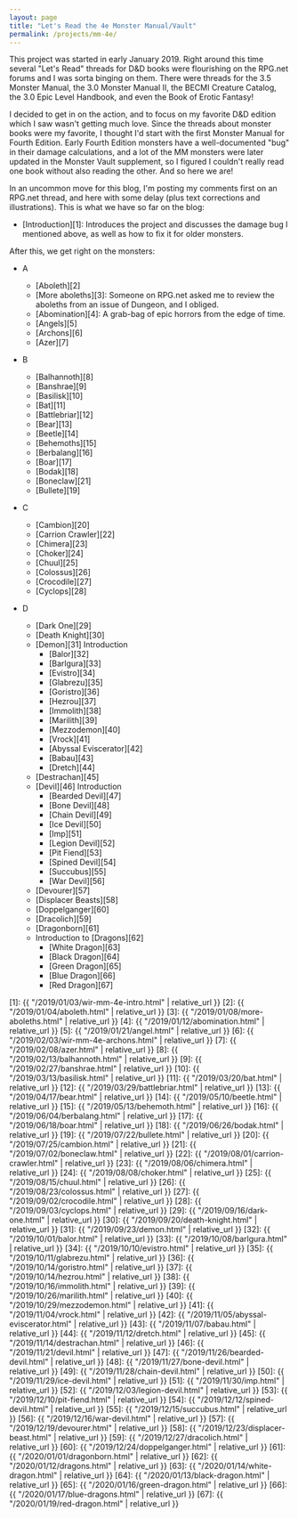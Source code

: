 ```yaml
---
layout: page
title: "Let's Read the 4e Monster Manual/Vault"
permalink: /projects/mm-4e/
---
```


This project was started in early January 2019. Right around this time several
"Let's Read" threads for D&D books were flourishing on the RPG.net forums and I
was sorta binging on them. There were threads for the 3.5 Monster Manual, the
3.0 Monster Manual II, the BECMI Creature Catalog, the 3.0 Epic Level Handbook,
and even the Book of Erotic Fantasy!

I decided to get in on the action, and to focus on my favorite D&D edition which
I saw wasn't getting much love. Since the threads about monster books were my
favorite, I thought I'd start with the first Monster Manual for Fourth
Edition. Early Fourth Edition monsters have a well-documented "bug" in their
damage calculations, and a lot of the MM monsters were later updated in the
Monster Vault supplement, so I figured I couldn't really read one book without
also reading the other. And so here we are!

In an uncommon move for this blog, I'm posting my comments first on an RPG.net
thread, and here with some delay (plus text corrections and illustrations). This
is what we have so far on the blog:

- [Introduction][1]: Introduces the project and discusses the damage bug I
mentioned above, as well as how to fix it for older monsters.

After this, we get right on the monsters:


- A
  - [Aboleth][2]
  - [More aboleths][3]: Someone on RPG.net asked me to review the aboleths from
    an issue of Dungeon, and I obliged.
  - [Abomination][4]: A grab-bag of epic horrors from the edge of time.
  - [Angels][5]
  - [Archons][6]
  - [Azer][7]

- B

  - [Balhannoth][8]
  - [Banshrae][9]
  - [Basilisk][10]
  - [Bat][11]
  - [Battlebriar][12]
  - [Bear][13]
  - [Beetle][14]
  - [Behemoths][15]
  - [Berbalang][16]
  - [Boar][17]
  - [Bodak][18]
  - [Boneclaw][21]
  - [Bullete][19]

- C

  - [Cambion][20]
  - [Carrion Crawler][22]
  - [Chimera][23]
  - [Choker][24]
  - [Chuul][25]
  - [Colossus][26]
  - [Crocodile][27]
  - [Cyclops][28]

- D
  - [Dark One][29]
  - [Death Knight][30]
  - [Demon][31] Introduction
    - [Balor][32]
    - [Barlgura][33]
    - [Evistro][34]
    - [Glabrezu][35]
    - [Goristro][36]
    - [Hezrou][37]
    - [Immolith][38]
    - [Marilith][39]
    - [Mezzodemon][40]
    - [Vrock][41]
    - [Abyssal Eviscerator][42]
    - [Babau][43]
    - [Dretch][44]
  - [Destrachan][45]
  - [Devil][46] Introduction
    - [Bearded Devil][47]
    - [Bone Devil][48]
    - [Chain Devil][49]
    - [Ice Devil][50]
    - [Imp][51]
    - [Legion Devil][52]
    - [Pit Fiend][53]
    - [Spined Devil][54]
    - [Succubus][55]
    - [War Devil][56]
  - [Devourer][57]
  - [Displacer Beasts][58]
  - [Doppelganger][60]
  - [Dracolich][59]
  - [Dragonborn][61]
  - Introduction to [Dragons][62]
    - [White Dragon][63]
    - [Black Dragon][64]
    - [Green Dragon][65]
    - [Blue Dragon][66]
    - [Red Dragon][67]

[1]: {{ "/2019/01/03/wir-mm-4e-intro.html" | relative_url }}
[2]: {{ "/2019/01/04/aboleth.html" | relative_url }}
[3]: {{ "/2019/01/08/more-aboleths.html" | relative_url }}
[4]: {{ "/2019/01/12/abomination.html" | relative_url }}
[5]: {{ "/2019/01/21/angel.html" | relative_url }}
[6]: {{ "/2019/02/03/wir-mm-4e-archons.html" | relative_url }}
[7]: {{ "/2019/02/08/azer.html" | relative_url }}
[8]: {{ "/2019/02/13/balhannoth.html" | relative_url }}
[9]: {{ "/2019/02/27/banshrae.html" | relative_url }}
[10]: {{ "/2019/03/13/basilisk.html" | relative_url }}
[11]: {{ "/2019/03/20/bat.html" | relative_url }}
[12]: {{ "/2019/03/29/battlebriar.html" | relative_url }}
[13]:  {{ "/2019/04/17/bear.html" | relative_url }}
[14]: {{ "/2019/05/10/beetle.html" | relative_url }}
[15]: {{ "/2019/05/13/behemoth.html" | relative_url }}
[16]: {{ "/2019/06/04/berbalang.html" | relative_url }}
[17]: {{ "/2019/06/18/boar.html" | relative_url }}
[18]: {{ "/2019/06/26/bodak.html" | relative_url }}
[19]: {{ "/2019/07/22/bullete.html" | relative_url }}
[20]: {{ "/2019/07/25/cambion.html" | relative_url }}
[21]: {{ "/2019/07/02/boneclaw.html" | relative_url }}
[22]: {{ "/2019/08/01/carrion-crawler.html" | relative_url }}
[23]: {{ "/2019/08/06/chimera.html" | relative_url }}
[24]: {{ "/2019/08/08/choker.html" | relative_url }}
[25]: {{ "/2019/08/15/chuul.html" | relative_url }}
[26]: {{ "/2019/08/23/colossus.html" | relative_url }}
[27]: {{ "/2019/09/02/crocodile.html" | relative_url }}
[28]: {{ "/2019/09/03/cyclops.html" | relative_url }}
[29]: {{ "/2019/09/16/dark-one.html" | relative_url }}
[30]: {{ "/2019/09/20/death-knight.html" | relative_url }}
[31]: {{ "/2019/09/23/demon.html" | relative_url }}
[32]: {{ "/2019/10/01/balor.html" | relative_url }}
[33]: {{ "/2019/10/08/barlgura.html" | relative_url }}
[34]: {{ "/2019/10/10/evistro.html" | relative_url }}
[35]: {{ "/2019/10/11/glabrezu.html" | relative_url }}
[36]: {{ "/2019/10/14/goristro.html" | relative_url }}
[37]: {{ "/2019/10/14/hezrou.html" | relative_url }}
[38]: {{ "/2019/10/16/immolith.html" | relative_url }}
[39]: {{ "/2019/10/26/marilith.html" | relative_url }}
[40]: {{ "/2019/10/29/mezzodemon.html" | relative_url }}
[41]: {{ "/2019/11/04/vrock.html" | relative_url }}
[42]: {{ "/2019/11/05/abyssal-eviscerator.html" | relative_url }}
[43]: {{ "/2019/11/07/babau.html" | relative_url }}
[44]: {{ "/2019/11/12/dretch.html" | relative_url }}
[45]: {{ "/2019/11/14/destrachan.html" | relative_url }}
[46]: {{ "/2019/11/21/devil.html" | relative_url }}
[47]: {{ "/2019/11/26/bearded-devil.html" | relative_url }}
[48]: {{ "/2019/11/27/bone-devil.html" | relative_url }}
[49]: {{ "/2019/11/28/chain-devil.html" | relative_url }}
[50]: {{ "/2019/11/29/ice-devil.html" | relative_url }}
[51]: {{ "/2019/11/30/imp.html" | relative_url }}
[52]: {{ "/2019/12/03/legion-devil.html" | relative_url }}
[53]: {{ "/2019/12/10/pit-fiend.html" | relative_url }}
[54]: {{ "/2019/12/12/spined-devil.html" | relative_url }}
[55]: {{ "/2019/12/15/succubus.html" | relative_url }}
[56]: {{ "/2019/12/16/war-devil.html" | relative_url }}
[57]: {{ "/2019/12/19/devourer.html" | relative_url }}
[58]: {{ "/2019/12/23/displacer-beast.html" | relative_url }}
[59]: {{ "/2019/12/27/dracolich.html" | relative_url }}
[60]: {{ "/2019/12/24/doppelganger.html" | relative_url }}
[61]: {{ "/2020/01/01/dragonborn.html" | relative_url }}
[62]: {{ "/2020/01/12/dragons.html" | relative_url }}
[63]: {{ "/2020/01/14/white-dragon.html" | relative_url }}
[64]: {{ "/2020/01/13/black-dragon.html" | relative_url }}
[65]: {{ "/2020/01/16/green-dragon.html" | relative_url }}
[66]: {{ "/2020/01/17/blue-dragons.html" | relative_url }}
[67]: {{ "/2020/01/19/red-dragon.html" | relative_url }}
